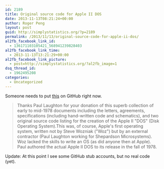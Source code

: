 ```yaml
---
id: 2189
title: Original source code for Apple II DOS
date: 2013-11-13T08:21:24+00:00
author: Roger Peng
layout: post
guid: http://simplystatistics.org/?p=2189
permalink: /2013/11/13/original-source-code-for-apple-ii-dos/
al2fb_facebook_link_id:
  - 136171103105421_568941239828403
al2fb_facebook_link_time:
  - 2013-11-13T13:21:29+00:00
al2fb_facebook_link_picture:
  - post=http://simplystatistics.org/?al2fb_image=1
dsq_thread_id:
  - 1962495208
categories:
  - Uncategorized
---
```

Someone needs to put [this](http://www.digibarn.com/collections/business-docs/apple-II-DOS/index.html) on GitHub right now.

> Thanks Paul Laughton for your donation of this superb collection of early to mid-1978 documents including the letters, agreements, specifications (including hand-written code and schematics), and two original source code listing for the creation of the Apple II "DOS" (Disk Operating System).This was, of course, Apple's first operating system, written not by Steve Wozniak ("Woz") but by an external contractor (Paul Laughton working for Shepardson Microsystems). Woz lacked the skills to write an OS (as did anyone then at Apple). Paul authored the actual Apple II DOS to its release in the fall of 1978.

Update: At this point I see some GitHub stub accounts, but no real code (yet).